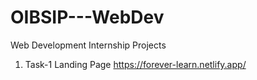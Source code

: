 # OIBSIP---WebDev
Web Development Internship Projects

1. Task-1 Landing Page 
https://forever-learn.netlify.app/
